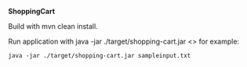 **ShoppingCart**

Build with mvn clean install.

Run application with java -jar ./target/shopping-cart.jar <<path-to-product-list-file>> for example:

    java -jar ./target/shopping-cart.jar sampleinput.txt
